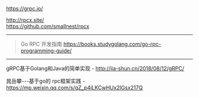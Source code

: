https://grpc.io/

http://rpcx.site/  
https://github.com/smallnest/rpcx  

---

> Go RPC 开发指南 
https://books.studygolang.com/go-rpc-programming-guide/

---

gRPC基于Golang和Java的简单实现 - http://jia-shun.cn/2018/08/12/gRPC/

晁岳攀---基于go的 rpc框架实践 - https://mp.weixin.qq.com/s/qZ_p4jLKCwHUx2IGsx217Q